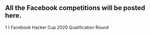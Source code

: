 ## All the Facebook competitions will be posted here.

1 ) Facebook Hacker Cup 2020 Qualification Round